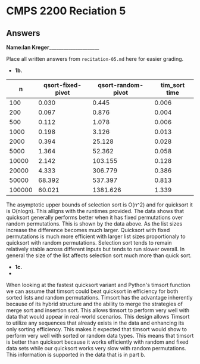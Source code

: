 # CMPS 2200 Reciation 5
## Answers

**Name:**__Ian Kreger_______________________


Place all written answers from `recitation-05.md` here for easier grading.







- **1b.**

|      n |   qsort-fixed-pivot |   qsort-random-pivot |   tim_sort time |
|--------|---------------------|----------------------|-----------------|
|    100 |               0.030 |                0.445 |           0.006 |
|    200 |               0.097 |                0.876 |           0.004 |
|    500 |               0.112 |                1.078 |           0.006 |
|   1000 |               0.198 |                3.126 |           0.013 |
|   2000 |               0.394 |               25.128 |           0.028 |
|   5000 |               1.364 |               52.362 |           0.058 |
|  10000 |               2.142 |              103.155 |           0.128 |
|  20000 |               4.333 |              306.779 |           0.386 |
|  50000 |              68.392 |              537.397 |           0.813 |
| 100000 |              60.021 |             1381.626 |           1.339 |




The asymptotic upper bounds of selection sort is O(n^2) and for quicksort it is O(nlogn). This alligns with the runtimes provided. The data shows that quicksort generally performs better when it has fixed permutations over random permutations. This is shown by the data above. As the list sizes increase the difference becomes much larger. Quicksort with fixed permutations is much more efficient with larger list sizes proportionaly to quicksort with random permutations. Selection sort tends to remain relatively stable across different inputs but tends to run slower overall. In general the size of the list affects selection sort much more than quick sort. 

- **1c.**
- 
When looking at the fastest quicksort variant and Python's timsort function we can assume that timsort could beat quicksort in efficiency for both sorted lists and random permutations. Timsort has the advantage inherently because of its hybrid structure and the ability to merge the strategies of merge sort and insertion sort. This allows timsort to perform very well with data that would appear in real-world scenarios. This design allows Timsort to utilize any sequences that already exists in the data and enhancing its only sorting efficiency. This makes it expected that timsort would show to perform very well with sorted or random data types. This means that timsort is better than quicksort because it works efficiently with random and fixed data sets while our quicksort works very slow with random permutations. This information is supported in the data that is in part b.
